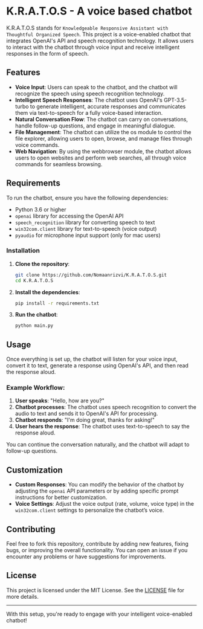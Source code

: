 
# K.R.A.T.O.S - A voice based chatbot

K.R.A.T.O.S stands for `Knowledgeable Responsive Assistant with Thoughtful Organized Speech`. This project is a voice-enabled chatbot that integrates OpenAI's API and speech recognition technology. It allows users to interact with the chatbot through voice input and receive intelligent responses in the form of speech.

## Features

- **Voice Input**: Users can speak to the chatbot, and the chatbot will recognize the speech using speech recognition technology.
- **Intelligent Speech Responses**: The chatbot uses OpenAI's GPT-3.5-turbo to generate intelligent, accurate responses and communicates them via text-to-speech for a fully voice-based interaction.
- **Natural Conversation Flow**: The chatbot can carry on conversations, handle follow-up questions, and engage in meaningful dialogue.
- **File Management**: The chatbot can utilize the os module to control the file explorer, allowing users to open, browse, and manage files through voice commands.
- **Web Navigation**: By using the webbrowser module, the chatbot allows users to open websites and perform web searches, all through voice commands for seamless browsing.

## Requirements

To run the chatbot, ensure you have the following dependencies:

- Python 3.6 or higher
- `openai` library for accessing the OpenAI API
- `speech_recognition` library for converting speech to text
- `win32com.client` library for text-to-speech (voice output)
- `pyaudio` for microphone input support (only for mac users)

### Installation

1. **Clone the repository**:

   ```bash
   git clone https://github.com/Nomaanrizvi/K.R.A.T.O.S.git
   cd K.R.A.T.O.S
   ```

2. **Install the dependencies**:

   ```bash
   pip install -r requirements.txt
   ```

3. **Run the chatbot**:

   ```bash
   python main.py
   ```

## Usage

Once everything is set up, the chatbot will listen for your voice input, convert it to text, generate a response using OpenAI's API, and then read the response aloud.

### Example Workflow:

1. **User speaks**: "Hello, how are you?"
2. **Chatbot processes**: The chatbot uses speech recognition to convert the audio to text and sends it to OpenAI's API for processing.
3. **Chatbot responds**: "I'm doing great, thanks for asking!"
4. **User hears the response**: The chatbot uses text-to-speech to say the response aloud.

You can continue the conversation naturally, and the chatbot will adapt to follow-up questions.

## Customization

- **Custom Responses**: You can modify the behavior of the chatbot by adjusting the `openai` API parameters or by adding specific prompt instructions for better customization.
- **Voice Settings**: Adjust the voice output (rate, volume, voice type) in the `win32com.client` settings to personalize the chatbot’s voice.

## Contributing

Feel free to fork this repository, contribute by adding new features, fixing bugs, or improving the overall functionality. You can open an issue if you encounter any problems or have suggestions for improvements.

## License

This project is licensed under the MIT License. See the [LICENSE](LICENSE) file for more details.

---

With this setup, you're ready to engage with your intelligent voice-enabled chatbot!
